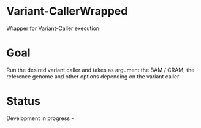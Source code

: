 # Variant-CallerWrapped
Wrapper for Variant-Caller execution
# Goal
Run the desired variant caller and takes as argument the BAM / CRAM, the reference genome  and other options depending on the variant caller 
# Status
Development in progress -
